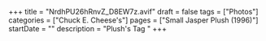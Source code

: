 +++
title = "NrdhPU26hRnvZ_D8EW7z.avif"
draft = false
tags = ["Photos"]
categories = ["Chuck E. Cheese's"]
pages = ["Small Jasper Plush (1996)"]
startDate = ""
description = "Plush's Tag "
+++
